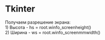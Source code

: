 # Tkinter

Получаем разрешение экрана:\
1\) Высота - hs = root.winfo_screenheight()\
2\) Ширина - ws = root.winfo_screenmmwidth()
